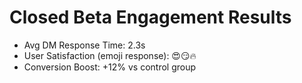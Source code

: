 # Closed Beta Engagement Results

- Avg DM Response Time: 2.3s
- User Satisfaction (emoji response): 😍😏🔥
- Conversion Boost: +12% vs control group